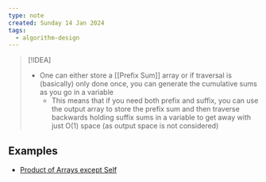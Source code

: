 ```yaml
---
type: note
created: Sunday 14 Jan 2024
tags:
  - algorithm-design
---
```

> [!IDEA]
> - One can either store a [[Prefix Sum]] array or if traversal is (basically) only done once, you can generate the cumulative sums as you go in a variable
> 	- This means that if you need both prefix and suffix, you can use the output array to store the prefix sum and then traverse backwards holding suffix sums in a variable to get away with just O(1) space (as output space is not considered)
## Examples
- [Product of Arrays except Self](https://leetcode.com/problems/product-of-array-except-self/description/?envType=study-plan-v2&envId=top-interview-150)
